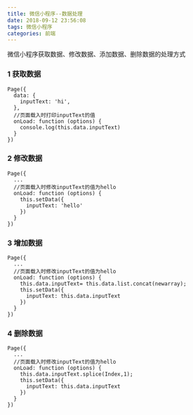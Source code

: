 ```yaml
---
title: 微信小程序--数据处理
date: 2018-09-12 23:56:08
tags: 微信小程序
categories: 前端
---
```


微信小程序获取数据、修改数据、添加数据、删除数据的处理方式
<escape><!-- more --></escape>
### 1 获取数据
```
Page({
  data: {
    inputText: 'hi',
  },
  //页面载入时打印inputText的值
  onLoad: function (options) {
    console.log(this.data.inputText)
  }
})
```

### 2 修改数据
```
Page({
  ...
  //页面载入时修改inputText的值为hello
  onLoad: function (options) {
    this.setData({
      inputText: 'hello'
    })
  }
})
```

### 3 增加数据
```
Page({
  ...
  //页面载入时修改inputText的值为hello
  onLoad: function (options) {
    this.data.inputText= this.data.list.concat(newarray);
    this.setData({
      inputText: this.data.inputText
    })
  }
})
```

### 4 删除数据
```
Page({
  ...
  //页面载入时修改inputText的值为hello
  onLoad: function (options) {
    this.data.inputText.splice(Index,1);
    this.setData({
      inputText: this.data.inputText
    })
  }
})
```